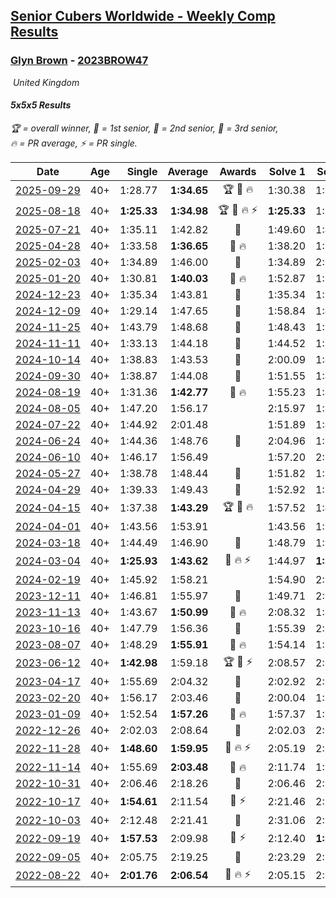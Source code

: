 <style>table {white-space: nowrap;}</style>
<link rel="stylesheet" type="text/css" href="/scw-comp/css/flags.css" />

## [Senior Cubers Worldwide - Weekly Comp Results](/scw-comp/results/)
### [Glyn Brown](README.md) - [2023BROW47](https://www.worldcubeassociation.org/persons/2023BROW47?event=555)

<i class="flag flag-GB" />&nbsp;United Kingdom

#### 5x5x5 Results

<span style="white-space: nowrap;">🏆 = overall winner</span>, <span style="white-space: nowrap;">🥇 = 1st senior</span>, <span style="white-space: nowrap;">🥈 = 2nd senior</span>, <span style="white-space: nowrap;">🥉 = 3rd senior</span>, <span style="white-space: nowrap;">🔥 = PR average</span>, <span style="white-space: nowrap;">⚡ = PR single</span>.

| Date | Age | Single | Average | Awards | Solve 1 | Solve 2 | Solve 3 | Solve 4 | Solve 5 | Video |
| :--: | :--: | --: | --: | :--: | --: | --: | --: | --: | --: | :-- |
| [2025-09-29](../../results/2025-09-29/555.md) | 40+ | 1:28.77 | **1:34.65** | 🏆 🥇 🔥 | 1:30.38 | 1:38.96 | 1:40.72 | 1:28.77 | 1:34.61 | [Desktop](https://www.facebook.com/events/31214798074830951/permalink/31451021911208565) / [Mobile](https://m.facebook.com/events/31214798074830951?view=permalink&id=31451021911208565) |
| [2025-08-18](../../results/2025-08-18/555.md) | 40+ | **1:25.33** | **1:34.98** | 🏆 🥇 🔥 ⚡ | **1:25.33** | 1:32.00 | 1:32.91 | 1:40.04 | 1:45.40 | [Desktop](https://www.facebook.com/events/628344336601481/permalink/635543985881516) / [Mobile](https://m.facebook.com/events/628344336601481?view=permalink&id=635543985881516) |
| [2025-07-21](../../results/2025-07-21/555.md) | 40+ | 1:35.11 | 1:42.82 | 🥈 | 1:49.60 | 1:45.52 | 1:38.00 | 1:44.94 | 1:35.11 | [Desktop](https://www.facebook.com/events/1282615073570085/permalink/1291735745991351) / [Mobile](https://m.facebook.com/events/1282615073570085?view=permalink&id=1291735745991351) |
| [2025-04-28](../../results/2025-04-28/555.md) | 40+ | 1:33.58 | **1:36.65** | 🥈 🔥 | 1:38.20 | 1:33.58 | 1:37.14 | 1:41.81 | 1:34.60 | [Desktop](https://www.facebook.com/events/1377117046816998/permalink/1379979036530799) / [Mobile](https://m.facebook.com/events/1377117046816998?view=permalink&id=1379979036530799) |
| [2025-02-03](../../results/2025-02-03/555.md) | 40+ | 1:34.89 | 1:46.00 | 🥈 | 1:34.89 | 2:03.38 | 1:43.36 | 1:48.03 | 1:46.60 | [Desktop](https://www.facebook.com/events/1130545325035871/permalink/1138420230915047) / [Mobile](https://m.facebook.com/events/1130545325035871?view=permalink&id=1138420230915047) |
| [2025-01-20](../../results/2025-01-20/555.md) | 40+ | 1:30.81 | **1:40.03** | 🥉 🔥 | 1:52.87 | 1:39.77 | 1:30.81 | 1:39.17 | 1:41.15 | [Desktop](https://www.facebook.com/events/963859128590696/permalink/967541368222472) / [Mobile](https://m.facebook.com/events/963859128590696?view=permalink&id=967541368222472) |
| [2024-12-23](../../results/2024-12-23/555.md) | 40+ | 1:35.34 | 1:43.81 | 🥈 | 1:35.34 | 1:38.71 | 1:48.02 | 1:44.70 | 1:50.16 | [Desktop](https://www.facebook.com/events/611146718114819/permalink/618045030758321) / [Mobile](https://m.facebook.com/events/611146718114819?view=permalink&id=618045030758321) |
| [2024-12-09](../../results/2024-12-09/555.md) | 40+ | 1:29.14 | 1:47.65 | 🥉 | 1:58.84 | 1:49.76 | 1:46.93 | 1:29.14 | 1:46.26 | [Desktop](https://www.facebook.com/events/1632089064354736/permalink/1641183253445317) / [Mobile](https://m.facebook.com/events/1632089064354736?view=permalink&id=1641183253445317) |
| [2024-11-25](../../results/2024-11-25/555.md) | 40+ | 1:43.79 | 1:48.68 | 🥈 | 1:48.43 | 1:57.65 | 1:51.65 | 1:43.79 | 1:45.97 | [Desktop](https://www.facebook.com/events/568276315811932/permalink/570796508893246) / [Mobile](https://m.facebook.com/events/568276315811932?view=permalink&id=570796508893246) |
| [2024-11-11](../../results/2024-11-11/555.md) | 40+ | 1:33.13 | 1:44.18 | 🥉 | 1:44.52 | 1:53.63 | 1:44.87 | 1:33.13 | 1:43.15 | [Desktop](https://www.facebook.com/events/456459500381444/permalink/465046276189433) / [Mobile](https://m.facebook.com/events/456459500381444?view=permalink&id=465046276189433) |
| [2024-10-14](../../results/2024-10-14/555.md) | 40+ | 1:38.83 | 1:43.53 | 🥉 | 2:00.09 | 1:47.82 | 1:38.83 | 1:42.02 | 1:40.74 | [Desktop](https://www.facebook.com/events/1556569994978787/permalink/1563506930951760) / [Mobile](https://m.facebook.com/events/1556569994978787?view=permalink&id=1563506930951760) |
| [2024-09-30](../../results/2024-09-30/555.md) | 40+ | 1:38.87 | 1:44.08 | 🥈 | 1:51.55 | 1:44.06 | 1:46.59 | 1:38.87 | 1:41.59 | [Desktop](https://www.facebook.com/events/1448319499191380/permalink/1452381505451846) / [Mobile](https://m.facebook.com/events/1448319499191380?view=permalink&id=1452381505451846) |
| [2024-08-19](../../results/2024-08-19/555.md) | 40+ | 1:31.36 | **1:42.77** | 🥈 🔥 | 1:55.23 | 1:43.84 | 1:41.11 | 1:43.36 | 1:31.36 | [Desktop](https://www.facebook.com/events/969856414942868/permalink/978930434035466) / [Mobile](https://m.facebook.com/events/969856414942868?view=permalink&id=978930434035466) |
| [2024-08-05](../../results/2024-08-05/555.md) | 40+ | 1:47.20 | 1:56.17 |  | 2:15.97 | 1:54.21 | 1:47.20 | 2:02.41 | 1:51.89 | [Desktop](https://www.facebook.com/events/843031524469348/permalink/848378200601347) / [Mobile](https://m.facebook.com/events/843031524469348?view=permalink&id=848378200601347) |
| [2024-07-22](../../results/2024-07-22/555.md) | 40+ | 1:44.92 | 2:01.48 |  | 1:51.89 | 1:44.92 | 2:03.36 | 2:09.18 | DNF | [Desktop](https://www.facebook.com/events/785148847162745/permalink/791128536564776) / [Mobile](https://m.facebook.com/events/785148847162745?view=permalink&id=791128536564776) |
| [2024-06-24](../../results/2024-06-24/555.md) | 40+ | 1:44.36 | 1:48.76 | 🥉 | 2:04.96 | 1:50.91 | 1:44.36 | 1:48.26 | 1:47.10 | [Desktop](https://www.facebook.com/events/500485402410682/permalink/504419762017246) / [Mobile](https://m.facebook.com/events/500485402410682?view=permalink&id=504419762017246) |
| [2024-06-10](../../results/2024-06-10/555.md) | 40+ | 1:46.17 | 1:56.49 |  | 1:57.20 | 2:01.94 | 2:05.74 | 1:46.17 | 1:50.32 | [Desktop](https://www.facebook.com/events/804039971828225/permalink/812189271013295) / [Mobile](https://m.facebook.com/events/804039971828225?view=permalink&id=812189271013295) |
| [2024-05-27](../../results/2024-05-27/555.md) | 40+ | 1:38.78 | 1:48.44 | 🥈 | 1:51.82 | 1:38.78 | 1:52.26 | 2:02.45 | 1:41.23 | [Desktop](https://www.facebook.com/events/476090921456450/permalink/481792600886282) / [Mobile](https://m.facebook.com/events/476090921456450?view=permalink&id=481792600886282) |
| [2024-04-29](../../results/2024-04-29/555.md) | 40+ | 1:39.33 | 1:49.43 | 🥈 | 1:52.92 | 1:56.32 | 1:50.75 | 1:44.62 | 1:39.33 | [Desktop](https://www.facebook.com/events/457727373442774/permalink/466552509226927) / [Mobile](https://m.facebook.com/events/457727373442774?view=permalink&id=466552509226927) |
| [2024-04-15](../../results/2024-04-15/555.md) | 40+ | 1:37.38 | **1:43.29** | 🏆 🥇 🔥 | 1:57.52 | 1:46.53 | 1:37.38 | 1:43.78 | 1:39.56 | [Desktop](https://www.facebook.com/events/824973009507415/permalink/832745775396805) / [Mobile](https://m.facebook.com/events/824973009507415?view=permalink&id=832745775396805) |
| [2024-04-01](../../results/2024-04-01/555.md) | 40+ | 1:43.56 | 1:53.91 |  | 1:43.56 | 1:51.80 | 2:05.64 | 1:54.52 | 1:55.41 | [Desktop](https://www.facebook.com/events/3767623586842150/permalink/3776776289260213) / [Mobile](https://m.facebook.com/events/3767623586842150?view=permalink&id=3776776289260213) |
| [2024-03-18](../../results/2024-03-18/555.md) | 40+ | 1:44.49 | 1:46.90 | 🥉 | 1:48.79 | 1:52.12 | 1:45.25 | 1:44.49 | 1:46.66 | [Desktop](https://www.facebook.com/events/386186517521787/permalink/394180346722404) / [Mobile](https://m.facebook.com/events/386186517521787?view=permalink&id=394180346722404) |
| [2024-03-04](../../results/2024-03-04/555.md) | 40+ | **1:25.93** | **1:43.62** | 🥈 🔥 ⚡ | 1:44.97 | **1:25.93** | 1:58.82 | 1:50.92 | 1:34.98 | [Desktop](https://www.facebook.com/events/3564311457163699/permalink/3566790463582465) / [Mobile](https://m.facebook.com/events/3564311457163699?view=permalink&id=3566790463582465) |
| [2024-02-19](../../results/2024-02-19/555.md) | 40+ | 1:45.92 | 1:58.21 |  | 1:54.90 | 2:09.32 | 2:00.85 | 1:58.89 | 1:45.92 | [Desktop](https://www.facebook.com/events/937364477878870/permalink/940445364237448) / [Mobile](https://m.facebook.com/events/937364477878870?view=permalink&id=940445364237448) |
| [2023-12-11](../../results/2023-12-11/555.md) | 40+ | 1:46.81 | 1:55.97 | 🥈 | 1:49.71 | 2:03.92 | 1:46.81 | 2:07.70 | 1:54.27 | [Desktop](https://www.facebook.com/events/101679999707522/permalink/106786882530167) / [Mobile](https://m.facebook.com/events/101679999707522?view=permalink&id=106786882530167) |
| [2023-11-13](../../results/2023-11-13/555.md) | 40+ | 1:43.67 | **1:50.99** | 🥈 🔥 | 2:08.32 | 1:43.67 | 1:44.70 | 1:54.31 | 1:53.95 | [Desktop](https://www.facebook.com/events/1374628593479428/permalink/1380188206256800) / [Mobile](https://m.facebook.com/events/1374628593479428?view=permalink&id=1380188206256800) |
| [2023-10-16](../../results/2023-10-16/555.md) | 40+ | 1:47.79 | 1:56.36 | 🥈 | 1:55.39 | 2:01.70 | 1:47.79 | 2:07.42 | 1:52.00 | [Desktop](https://www.facebook.com/events/754076313399498/permalink/763123402494789) / [Mobile](https://m.facebook.com/events/754076313399498?view=permalink&id=763123402494789) |
| [2023-08-07](../../results/2023-08-07/555.md) | 40+ | 1:48.29 | **1:55.91** | 🥇 🔥 | 1:54.14 | 1:57.64 | 1:48.29 | 2:07.52 | 1:55.96 | [Desktop](https://www.facebook.com/events/310216218066087/permalink/316966980724344) / [Mobile](https://m.facebook.com/events/310216218066087?view=permalink&id=316966980724344) |
| [2023-06-12](../../results/2023-06-12/555.md) | 40+ | **1:42.98** | 1:59.18 | 🏆 🥇 ⚡ | 2:08.57 | 2:07.75 | 1:52.84 | **1:42.98** | 1:56.94 | [Desktop](https://www.facebook.com/events/575948201291091/permalink/580984144120830) / [Mobile](https://m.facebook.com/events/575948201291091?view=permalink&id=580984144120830) |
| [2023-04-17](../../results/2023-04-17/555.md) | 40+ | 1:55.69 | 2:04.32 | 🥈 | 2:02.92 | 2:08.63 | 2:01.42 | 1:55.69 | DNF | [Desktop](https://www.facebook.com/events/175752445390498/permalink/182308588068217) / [Mobile](https://m.facebook.com/events/175752445390498?view=permalink&id=182308588068217) |
| [2023-02-20](../../results/2023-02-20/555.md) | 40+ | 1:56.17 | 2:03.46 | 🥉 | 2:00.04 | 1:56.79 | 2:13.54 | 2:19.73 | 1:56.17 | [Desktop](https://www.facebook.com/events/751205503064846/permalink/758388232346573) / [Mobile](https://m.facebook.com/events/751205503064846?view=permalink&id=758388232346573) |
| [2023-01-09](../../results/2023-01-09/555.md) | 40+ | 1:52.54 | **1:57.26** | 🥈 🔥 | 1:57.37 | 1:52.54 | 1:57.94 | 1:56.47 | 2:25.50 | [Desktop](https://www.facebook.com/events/1531132474062600/permalink/1540957553080092) / [Mobile](https://m.facebook.com/events/1531132474062600?view=permalink&id=1540957553080092) |
| [2022-12-26](../../results/2022-12-26/555.md) | 40+ | 2:02.03 | 2:08.64 | 🥉 | 2:02.03 | 2:06.51 | 2:11.92 | 2:07.48 | 2:20.08 | [Desktop](https://www.facebook.com/events/699260168471197/permalink/707163774347503) / [Mobile](https://m.facebook.com/events/699260168471197?view=permalink&id=707163774347503) |
| [2022-11-28](../../results/2022-11-28/555.md) | 40+ | **1:48.60** | **1:59.95** | 🥈 🔥 ⚡ | 2:05.19 | 2:02.40 | 1:55.40 | 2:02.05 | **1:48.60** | [Desktop](https://www.facebook.com/events/1208453943094393/permalink/1218074062132381) / [Mobile](https://m.facebook.com/events/1208453943094393?view=permalink&id=1218074062132381) |
| [2022-11-14](../../results/2022-11-14/555.md) | 40+ | 1:55.69 | **2:03.48** | 🥈 🔥 | 2:11.74 | 1:58.15 | 2:06.65 | 1:55.69 | 2:05.64 | [Desktop](https://www.facebook.com/events/823524585526773/permalink/833130134566218) / [Mobile](https://m.facebook.com/events/823524585526773?view=permalink&id=833130134566218) |
| [2022-10-31](../../results/2022-10-31/555.md) | 40+ | 2:06.46 | 2:18.26 | 🥉 | 2:06.46 | 2:27.10 | 2:11.88 | 2:34.09 | 2:15.81 | [Desktop](https://www.facebook.com/events/635474734791505/permalink/643190620686583) / [Mobile](https://m.facebook.com/events/635474734791505?view=permalink&id=643190620686583) |
| [2022-10-17](../../results/2022-10-17/555.md) | 40+ | **1:54.61** | 2:11.54 | 🥈 ⚡ | 2:21.46 | 2:29.23 | 1:59.14 | 2:14.01 | **1:54.61** | [Desktop](https://www.facebook.com/events/5873184052742514/permalink/5898746493519603) / [Mobile](https://m.facebook.com/events/5873184052742514?view=permalink&id=5898746493519603) |
| [2022-10-03](../../results/2022-10-03/555.md) | 40+ | 2:12.48 | 2:21.41 | 🥈 | 2:31.06 | 2:26.33 | 2:19.03 | 2:18.86 | 2:12.48 | [Desktop](https://www.facebook.com/events/815539682815599/permalink/821788375524063) / [Mobile](https://m.facebook.com/events/815539682815599?view=permalink&id=821788375524063) |
| [2022-09-19](../../results/2022-09-19/555.md) | 40+ | **1:57.53** | 2:09.98 | 🥈 ⚡ | 2:12.40 | **1:57.53** | 2:09.84 | 2:21.85 | 2:07.69 | [Desktop](https://www.facebook.com/events/450657513693488/permalink/456963099729596) / [Mobile](https://m.facebook.com/events/450657513693488?view=permalink&id=456963099729596) |
| [2022-09-05](../../results/2022-09-05/555.md) | 40+ | 2:05.75 | 2:19.25 | 🥈 | 2:23.29 | 2:35.60 | 2:05.75 | 2:06.28 | 2:28.19 | [Desktop](https://www.facebook.com/events/448393960648054/permalink/455093979978052) / [Mobile](https://m.facebook.com/events/448393960648054?view=permalink&id=455093979978052) |
| [2022-08-22](../../results/2022-08-22/555.md) | 40+ | **2:01.76** | **2:06.54** | 🥈 🔥 ⚡ | 2:05.15 | 2:02.64 | 2:11.82 | 2:16.43 | **2:01.76** | [Desktop](https://www.facebook.com/events/542579854309231/permalink/551754373391779) / [Mobile](https://m.facebook.com/events/542579854309231?view=permalink&id=551754373391779) |


<!-- Global site tag (gtag.js) - Google Analytics -->
<script async src="https://www.googletagmanager.com/gtag/js?id=UA-86348435-3"></script>
<script>window.dataLayer = window.dataLayer || []; function gtag() {dataLayer.push(arguments);} gtag('js', new Date()); gtag('config', 'UA-86348435-3');</script>
